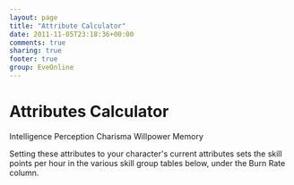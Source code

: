 ```yaml
---
layout: page
title: "Attribute Calculator"
date: 2011-11-05T23:18:36+00:00
comments: true
sharing: true
footer: true
group: EveOnline
---
```


Attributes Calculator
===========================



</tr>
<tr>
  <td >Intelligence</td>
  <td ></td>
</tr>
<tr>
  <td >Perception</td>
  <td ></td>
</tr>
<tr>
  <td >Charisma</td>
  <td ></td>
</tr>
<tr>
  <td >Willpower</td>
  <td ></td>
</tr>
<tr>
  <td >Memory</td>
  <td ></td><table class='table'>

Setting these attributes to your character's current attributes sets the skill points per hour in the various skill group tables below, under the Burn Rate column.
